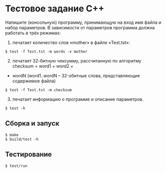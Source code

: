 # Тестовое задание С++

Напишите (консольную) программу, принимающую на вход  имя файла и набор
параметров. В зависимости от параметров программа должна работать в трёх режимах:

1) печатает количество слов «mother» в файле «Test.tst»:
```
$ test -f Test.tst -m words -v mother
```

2) печатает 32-битную чексумму, рассчитанную по алгоритму checksum = word1 + word2 +
+ wordN (word1..wordN – 32-хбитные слова, представляющие содержимое файла)
```
$ test -f Test.tst -m checksum
```

3) печатает информацию о программе и описание параметров.
```
$ test -h
```

## Сборка и запуск

```
$ make
$ build/test -h
```

## Тестирование

```
$ test/run
```
